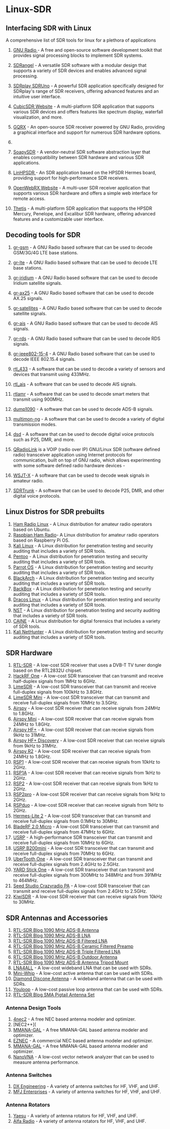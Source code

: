 # Linux-SDR

## Interfacing SDR with Linux
A comprehensive list of  SDR tools for linux for a plethora of applications
1. [GNU Radio ](https://www.gnuradio.org/) - A free and open-source software development toolkit that provides signal processing blocks to implement SDR systems. 


2. [SDRangel](https://github.com/f4exb/sdrangel) - A versatile SDR software with a modular design that supports a variety of SDR devices and enables advanced signal processing. 

3. [SDRplay SDRUno](https://www.sdrplay.com/sdruno/) - A powerful SDR application specifically designed for SDRplay's range of SDR receivers, offering advanced features and an intuitive user interface. 

4. [CubicSDR Website](https://cubicsdr.com/) - A multi-platform SDR application that supports various SDR devices and offers features like spectrum display, waterfall visualization, and more. 

5. [GQRX](https://gqrx.dk/) - An open-source SDR receiver powered by GNU Radio, providing a graphical interface and support for numerous SDR hardware options.
6.  
7. [SoapySDR](https://github.com/pothosware/SoapySDR) - A vendor-neutral SDR software abstraction layer that enables compatibility between SDR hardware and various SDR applications. 

8. [LinHPSDR ](https://openhpsdr.org/) - An SDR application based on the HPSDR Hermes board, providing support for high-performance SDR receivers. 
9. [OpenWebRX Website](https://www.openwebrx.de/) - A multi-user SDR receiver application that supports various SDR hardware and offers a simple web interface for remote access. 

10. [Thetis](https://github.com/TAPR/OpenHPSDR-Thetis) - A multi-platform SDR application that supports the HPSDR Mercury, Penelope, and Excalibur SDR hardware, offering advanced features and a customizable user interface. 

## Decoding tools for SDR
1. [gr-gsm](https://github.com/ptrkrysik/gr-gsm) - A GNU Radio based software that can be used to decode GSM/3G/4G LTE base stations. 

2. [gr-lte](https://github.com/kit-cel/gr-lte) - A GNU Radio based software that can be used to decode LTE base stations. 

3. [gr-iridium](https://github.com/daniestevez/gr-iridium) - A GNU Radio based software that can be used to decode Iridium satellite signals. 

4. [gr-ax25](https://github.com/argilo/gr-ax25) - A GNU Radio based software that can be used to decode AX.25 signals. 

5. [gr-satellites](https://github.com/daniestevez/gr-satellites) - A GNU Radio based software that can be used to decode satellite signals. 

6. [gr-ais](https://github.com/bistromath/gr-ais) - A GNU Radio based software that can be used to decode AIS signals. 

7. [gr-rds](https://github.com/argilo/gr-rds) - A GNU Radio based software that can be used to decode RDS signals. 

8. [gr-ieee802-15-4](https://github.com/bastibl/gr-ieee802-15-4) - A GNU Radio based software that can be used to decode IEEE 802.15.4 signals. 

9. [rtl_433](https://github.com/merbanan/rtl_433) - A software that can be used to decode a variety of sensors and devices that transmit using 433MHz. 

10. [rtl_ais](https://github.com/dgiardini/rtl-ais) - A software that can be used to decode AIS signals. 

11. [rtlamr](https://github.com/bemasher/rtlamr) - A software that can be used to decode smart meters that transmit using 900MHz. 

12. [dump1090](https://github.com/antirez/dump1090) - A software that can be used to decode ADS-B signals. 

13. [multimon-ng](https://github.com/EliasOenal/multimon-ng) - A software that can be used to decode a variety of digital transmission modes. 

14. [dsd](https://github.com/szechyjs/dsd) - A software that can be used to decode digital voice protocols such as P25, DMR, and more. 
15. [QRadioLink](https://github.com/qradiolink/qradiolink)
 is a VOIP (radio over IP) GNU/Linux SDR (software defined radio) transceiver application using Internet protocols for communication, built on top of GNU radio, which allows experimenting with some software defined radio hardware devices - 
16. [WSJT-X](https://physics.princeton.edu/pulsar/k1jt/wsjtx.html) - A software that can be used to decode weak signals in amateur radio.
17. [SDRTrunk](https://github.com/DSheirer/sdrtrunk) - A software that can be used to decode P25, DMR, and other digital voice protocols.
## Linux Distros for SDR prebuilts

1. [Ham Radio Linux](https://sourceforge.net/projects/hamradiolinux/) - A Linux distribution for amateur radio operators based on Ubuntu. 
2. [Raspbian Ham Radio](https://sourceforge.net/projects/raspberry-pi-amateur-radio-g4klx/)- A Linux distribution for amateur radio operators based on Raspberry Pi OS. 
3. [Kali Linux](https://www.kali.org/) - A Linux distribution for penetration testing and security auditing that includes a variety of SDR tools. 
4. [Pentoo](https://www.pentoo.ch/) - A Linux distribution for penetration testing and security auditing that includes a variety of SDR tools. 
5. [Parrot OS](https://parrotlinux.org/) - A Linux distribution for penetration testing and security auditing that includes a variety of SDR tools. 
6. [BlackArch](https://blackarch.org/) - A Linux distribution for penetration testing and security auditing that includes a variety of SDR tools. 
7. [BackBox](https://backbox.org/) - A Linux distribution for penetration testing and security auditing that includes a variety of SDR tools. 
8. [Dracos Linux](https://dracos-linux.org/) - A Linux distribution for penetration testing and security auditing that includes a variety of SDR tools. 
9. [NST](https://www.networksecuritytoolkit.org/) - A Linux distribution for penetration testing and security auditing that includes a variety of SDR tools. 
10. [CAINE](https://www.caine-live.net/) - A Linux distribution for digital forensics that includes a variety of SDR tools. 
11. [Kali NetHunter](https://www.kali.org/kali-linux-nethunter/) - A Linux distribution for penetration testing and security auditing that includes a variety of SDR tools. 

## SDR Hardware
1. [RTL-SDR](https://www.rtl-sdr.com/) - A low-cost SDR receiver that uses a DVB-T TV tuner dongle based on the RTL2832U chipset.
2. [HackRF One](https://greatscottgadgets.com/hackrf/) - A low-cost SDR transceiver that can transmit and receive half-duplex signals from 1MHz to 6GHz.
3. [LimeSDR](https://limemicro.com/products/boards/limesdr/) - A low-cost SDR transceiver that can transmit and receive full-duplex signals from 100kHz to 3.8GHz.
4. [LimeSDR Mini](https://limemicro.com/products/boards/limesdr-mini/) - A low-cost SDR transceiver that can transmit and receive full-duplex signals from 10MHz to 3.5GHz.
5. [Airspy](https://airspy.com/) - A low-cost SDR receiver that can receive signals from 24MHz to 1.8GHz.
6. [Airspy Mini](https://airspy.com/airspy-mini/) - A low-cost SDR receiver that can receive signals from 24MHz to 1.8GHz.
7. [Airspy HF+](https://airspy.com/airspy-hf-plus/) - A low-cost SDR receiver that can receive signals from 9kHz to 31MHz.
8. [Airspy HF+ Discovery](https://airspy.com/airspy-hf-discovery/) - A low-cost SDR receiver that can receive signals from 9kHz to 31MHz.
9. [Airspy R2](https://airspy.com/airspy-r2/) - A low-cost SDR receiver that can receive signals from 24MHz to 1.8GHz.
10. [RSP1](https://www.sdrplay.com/rsp1/) - A low-cost SDR receiver that can receive signals from 10kHz to 2GHz.
11. [RSP1A](https://www.sdrplay.com/rsp1a/) - A low-cost SDR receiver that can receive signals from 1kHz to 2GHz.
12. [RSP2](https://www.sdrplay.com/rsp2/) - A low-cost SDR receiver that can receive signals from 1kHz to 2GHz.
13. [RSP2pro](https://www.sdrplay.com/rsp2pro/) - A low-cost SDR receiver that can receive signals from 1kHz to 2GHz.
14. [RSPduo](https://www.sdrplay.com/rspduo/) - A low-cost SDR receiver that can receive signals from 1kHz to 2GHz.
15. [Hermes-Lite 2](http://www.hermeslite.com/) - A low-cost SDR transceiver that can transmit and receive full-duplex signals from 0.1MHz to 30MHz.
16. [BladeRF 2.0 Micro](https://www.nuand.com/product/bladerf-2-micro/) - A low-cost SDR transceiver that can transmit and receive full-duplex signals from 47MHz to 6GHz.
17. [USRP](https://www.ettus.com/all-products/) - A high-performance SDR transceiver that can transmit and receive full-duplex signals from 10MHz to 6GHz.
18. [USRP B200mini](https://www.ettus.com/all-products/usrp-b200mini-i/) - A low-cost SDR transceiver that can transmit and receive full-duplex signals from 70MHz to 6GHz.
19. [UberTooth One](https://greatscottgadgets.com/ubertoothone/) - A low-cost SDR transceiver that can transmit and receive full-duplex signals from 2.4GHz to 2.5GHz.
20. [YARD Stick One](https://greatscottgadgets.com/yardstickone/) - A low-cost SDR transceiver that can transmit and receive full-duplex signals from 300MHz to 348MHz and from 391MHz to 464MHz.
21. [Seed Studio Crazyradio PA](https://www.seeedstudio.com/Crazyradio-PA-Long-Range-2-4Ghz-USB-Radio-Dongle-with-Antenna-p-2689.html) - A low-cost SDR transceiver that can transmit and receive full-duplex signals from 2.4GHz to 2.5GHz.
22. [KiwiSDR](https://www.kiwisdr.com/) - A low-cost SDR receiver that can receive signals from 10kHz to 30MHz.

## SDR Antennas and Accessories

1. [RTL-SDR Blog 1090 MHz ADS-B Antenna](https://www.rtl-sdr.com/new-product-rtl-sdr-blog-1090-mhz-ads-b-antenna/)
2. [RTL-SDR Blog 1090 MHz ADS-B LNA](https://www.rtl-sdr.com/new-product-rtl-sdr-blog-1090-mhz-ads-b-lna/)
3. [RTL-SDR Blog 1090 MHz ADS-B Filtered LNA](https://www.rtl-sdr.com/new-product-rtl-sdr-blog-1090-mhz-ads-b-filtered-lna/)
4. [RTL-SDR Blog 1090 MHz ADS-B Ceramic Filtered Preamp](https://www.rtl-sdr.com/new-product-rtl-sdr-blog-1090-mhz-ads-b-ceramic-filtered-preamp/)
5. [RTL-SDR Blog 1090 MHz ADS-B Triple Filtered LNA](https://www.rtl-sdr.com/new-product-rtl-sdr-blog-1090-mhz-ads-b-triple-filtered-lna/)
6. [RTL-SDR Blog 1090 MHz ADS-B Outdoor Antenna](https://www.rtl-sdr.com/new-product-rtl-sdr-blog-1090-mhz-ads-b-outdoor-antenna/)
7. [RTL-SDR Blog 1090 MHz ADS-B Antenna Tripod Mount](https://www.rtl-sdr.com/new-product-rtl-sdr-blog-1090-mhz-ads-b-antenna-tripod-mount/)
8. [LNA4ALL](https://lna4all.blogspot.com/) - A low-cost wideband LNA that can be used with SDRs.
9. [Mini-Whip](https://www.nonstopsystems.com/radio/frank_radio_antenna_active_miniwhip.htm) - A low-cost active antenna that can be used with SDRs.
10. [Diamond Discone Antenna](https://www.diamondantenna.net/d130nj.html) - A wideband antenna that can be used with SDRs.
11. [Youloop](https://www.nonstopsystems.com/radio/frank_radio_antenna_loop.htm) - A low-cost passive loop antenna that can be used with SDRs.
12. [RTL-SDR Blog SMA Pigtail Antenna Set](https://www.rtl-sdr.com/new-product-rtl-sdr-blog-sma-pigtail-antenna-set/)

### Antenna Design Tools
1. [4nec2](http://www.qsl.net/4nec2/) - A free NEC based antenna modeler and optimizer.
2. [NEC2++](
3. [MMANA-GAL](http://hamsoft.ca/pages/mmana-gal.php) - A free MMANA-GAL based antenna modeler and optimizer.
4. [EZNEC](https://www.eznec.com/) - A commercial NEC based antenna modeler and optimizer.
5. [MMANA-GAL](http://hamsoft.ca/pages/mmana-gal.php) - A free MMANA-GAL based antenna modeler and optimizer.
6. [NanoVNA](https://nanorfe.com/) - A low-cost vector network analyzer that can be used to measure antenna performance.

### Antenna Switches
1. [DX Engineering](https://www.dxengineering.com/) - A variety of antenna switches for HF, VHF, and UHF.
2. [MFJ Enterprises](https://www.mfjenterprises.com/) - A variety of antenna switches for HF, VHF, and UHF.

### Antenna Rotators
1. [Yaesu](https://www.yaesu.com/) - A variety of antenna rotators for HF, VHF, and UHF.
2. [Alfa Radio](https://www.alfaradio.ca/) - A variety of antenna rotators for HF, VHF, and UHF.